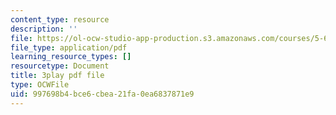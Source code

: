 ```yaml
---
content_type: resource
description: ''
file: https://ol-ocw-studio-app-production.s3.amazonaws.com/courses/5-61-physical-chemistry-fall-2017/997698b4bce6cbea21fa0ea6837871e9_YmP1BADSAnc.pdf
file_type: application/pdf
learning_resource_types: []
resourcetype: Document
title: 3play pdf file
type: OCWFile
uid: 997698b4-bce6-cbea-21fa-0ea6837871e9
---
```

